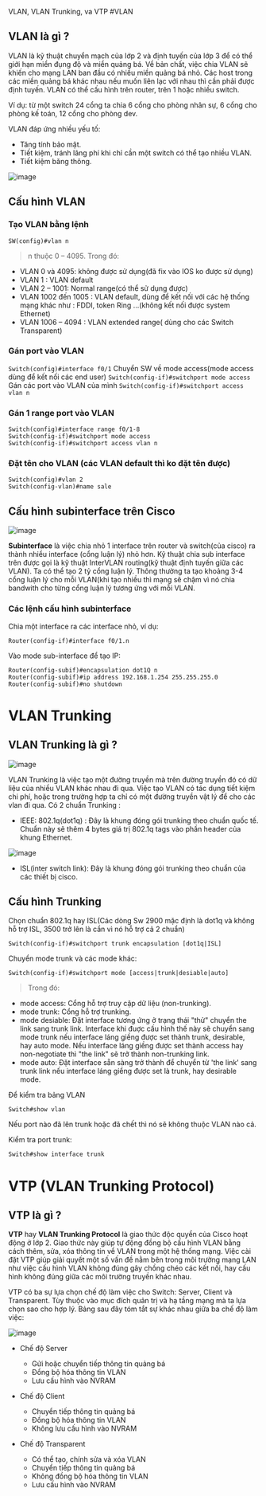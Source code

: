 
VLAN, VLAN Trunking, va VTP
#VLAN

## VLAN là gì ?
VLAN là kỹ thuật chuyển mạch của lớp 2 và định tuyến của lớp 3 để có thể giới hạn miền đụng độ và miền quảng bá. Về bản chất, việc chia VLAN sẽ khiến cho mạng LAN ban đầu có nhiều miền quảng bá nhỏ. Các host trong các miền quảng bá khác nhau nếu muốn liên lạc với nhau thì cần phải được định tuyến. VLAN có thể cấu hình trên router, trên 1 hoặc nhiều switch. 

Ví dụ: từ một switch 24 cổng ta chia 6 cổng cho phòng nhân sự, 6 cổng cho phòng kế toán, 12 cổng cho phòng dev.

VLAN đáp ứng nhiều yếu tố: 
- Tăng tính bảo mật.
- Tiết kiệm, tránh lãng phí khi chỉ cần một switch có thể tạo nhiều VLAN.
- Tiết kiệm băng thông.

![image](https://user-images.githubusercontent.com/79156398/163938599-c1144db4-b825-4008-b766-996d9b935c0e.png)

## Cấu hình VLAN

### Tạo VLAN bằng lệnh
``SW(config)#vlan n``
> n thuộc 0 – 4095. Trong đó:
- VLAN 0 và 4095: không được sử dụng(đã fix vào IOS ko được sử dụng)
- VLAN 1 : VLAN default
- VLAN 2 – 1001: Normal range(có thể sử dụng được)
- VLAN 1002 đến 1005 : VLAN default, dùng để kết nối với các hệ thống mạng khác như : FDDI, token Ring …(không kết nối được system Ethernet)
- VLAN 1006 – 4094 : VLAN extended range( dùng cho các Switch Transparent)

### Gán port vào VLAN
``Switch(config)#interface f0/1``
Chuyển SW về mode access(mode access dùng để kết nối các end user)
``Switch(config-if)#switchport mode access``
Gán các port vào VLAN của mình
``Switch(config-if)#switchport access vlan n``

### Gán 1 range port vào VLAN

````
Switch(config)#interface range f0/1-8
Switch(config-if)#switchport mode access
Switch(config-if)#switchport access vlan n
````

### Đặt tên cho VLAN (các VLAN default thì ko đặt tên được)

````
Switch(config)#vlan 2
Switch(config-vlan)#name sale
````
	
## Cấu hình subinterface trên Cisco

![image](https://user-images.githubusercontent.com/79156398/163938893-d70a02fe-0707-4b2c-a883-3d84369fc81e.png)

**Subinterface** là việc chia nhỏ 1 interface trên router và switch(của cisco) ra thành nhiều interface (cổng luận lý) nhỏ hơn. Kỹ thuật chia sub interface trên được gọi là kỹ thuật InterVLAN routing(kỹ thuật định tuyến giữa các VLAN). Ta có thể tạo 2 tỷ cổng luận lý. Thông thường ta tạo khoảng 3-4 cổng luận lý cho mỗi VLAN(khi tạo nhiều thì mạng sẽ chậm vì nó chia bandwith cho từng cổng luận lý tương ứng với mỗi VLAN. 

### Các lệnh cấu hình subinterface

Chia một interface ra các interface nhỏ, ví dụ:

``Router(config-if)#interface f0/1.n``

Vào mode sub-interface để tạo IP:

````
Router(config-subif)#encapsulation dot1Q n
Router(config-subif)#ip address 192.168.1.254 255.255.255.0
Router(config-subif)#no shutdown
````

# VLAN Trunking

## VLAN Trunking là gì ? 

![image](https://user-images.githubusercontent.com/79156398/163939050-c90ad596-7e6d-4c65-b132-e9a716022263.png)

VLAN Trunking là việc tạo một đường truyền mà trên đường truyền đó có dữ liệu của nhiều VLAN khác nhau đi qua. Việc tạo VLAN có tác dụng tiết kiệm chi phí, hoặc trong trường hợp ta chỉ có một đường truyền vật lý để cho các vlan đi qua. Có 2 chuẩn Trunking :

- IEEE: 802.1q(dot1q) : Đây là khung đóng gói trunking theo chuẩn quốc tế. Chuẩn này sẽ thêm 4 bytes giá trị 802.1q tags vào phần header của khung Ethernet.

![image](https://user-images.githubusercontent.com/79156398/163939188-08d4431d-9f28-4971-a683-fe72b11846e7.png)

- ISL(inter switch link): Đây là khung đóng gói trunking theo chuẩn của các thiết bị cisco.

## Cấu hình Trunking

Chọn chuẩn 802.1q hay ISL(Các dòng Sw 2900 mặc định là dot1q và không hỗ trợ ISL, 3500 trở lên là cần vì nó hỗ trợ cả 2 chuẩn)

`` Switch(config-if)#switchport trunk encapsulation [dot1q|ISL] ``

Chuyển mode trunk và các mode khác:

``Switch(config-if)#switchport mode [access|trunk|desiable|auto]``

> Trong đó: 
- mode access: Cổng hỗ trợ truy cập dữ liệu (non-trunking).
- mode trunk: Cổng hỗ trợ trunking.
- mode desiable: Đặt interface tương ứng ở trạng thái "thử" chuyển the link sang trunk link. Interface khi đuợc cấu hình thế này sẽ chuyển sang mode trunk nếu interface láng giềng được set thành trunk, desirable, hay auto mode. Nếu interface láng giềng được set thành access hay non-negotiate thì "the link" sẽ trở thành non-trunking link.
- mode auto: Đặt interface sẵn sàng trở thành để chuyển từ 'the link' sang trunk link nếu interface láng giềng được set là trunk, hay desirable mode. 

Để kiểm tra bảng VLAN

``Switch#show vlan``

Nếu port nào đã lên trunk hoặc đã chết thì nó sẽ không thuộc VLAN nào cả.

Kiểm tra port trunk: 

``Switch#show interface trunk``

# VTP (VLAN Trunking Protocol)

## VTP là gì ?

**VTP** hay **VLAN Trunking Protocol** là giao thức độc quyền của Cisco hoạt động ở lớp 2. Giao thức này giúp tự động đồng bộ cấu hình VLAN bằng cách thêm, sửa, xóa thông tin về VLAN trong một hệ thống mạng. Việc cài đặt VTP giúp giải quyết một số vấn đề nằm bên trong môi trường mạng LAN như việc cấu hình VLAN không đúng gây chồng chéo các kết nối, hay cấu hình không đúng giữa các môi trường truyền khác nhau.

VTP có ba sự lựa chọn chế độ làm việc cho Switch: Server, Client và Transparent. Tùy thuộc vào mục đích quản trị và hạ tầng mạng mà ta lựa chọn sao cho hợp lý. Bảng sau đây tóm tắt sự khác nhau giữa ba chế độ làm việc:

![image](https://user-images.githubusercontent.com/79156398/163939526-be375d4a-29dd-4b52-be85-6f70d9a22416.png)

- Chế độ Server

	- Gửi hoặc chuyển tiếp thông tin quảng bá
	- Đồng bộ hóa thông tin VLAN
	- Lưu cấu hình vào NVRAM

- Chế độ Client

	- Chuyển tiếp thông tin quảng bá
	- Đồng bộ hóa thông tin VLAN
	- Không lưu cấu hình vào NVRAM

- Chế độ Transparent

	- Có thể tạo, chính sửa và xóa VLAN
	- Chuyển tiếp thông tin quảng bá
	- Không đồng bộ hóa thông tin VLAN
	- Lưu cấu hình vào NVRAM

